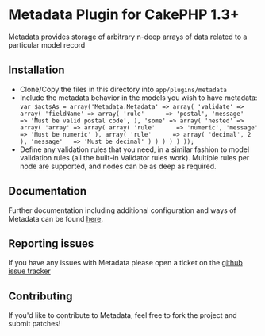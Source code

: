 # Metadata Plugin for CakePHP 1.3+

Metadata provides storage of arbitrary n-deep arrays of data related to a particular model record

## Installation

* Clone/Copy the files in this directory into `app/plugins/metadata`
* Include the metadata behavior in the models you wish to have metadata:
	`var $actsAs = array('Metadata.Metadata' => array(
		'validate' => array(
			'fieldName'	=> array(
				'rule'		=> 'postal',
				'message'	=> 'Must be valid postal code',
			),
			'some' => array(
				'nested' => array(
					'array'	=> array(
						array(
							'rule'		=> 'numeric',
							'message'	=> 'Must be numeric'
						),
						array(
							'rule'		=> array(
								'decimal',
								2
							),
							'message'	=> 'Must be decimal'
						)
					)
				)
			)
		)
	));`
* Define any validation rules that you need, in a similar fashion to model validation rules (all the built-in Validator rules work).  Multiple rules per node are supported, and nodes can be as deep as required.

## Documentation

Further documentation including additional configuration and ways of Metadata can be found [here](http://jmcneese.github.com/metadata).

## Reporting issues

If you have any issues with Metadata please open a ticket on the [github issue tracker](http://github.com/jmcneese/metadata/issues)

## Contributing

If you'd like to contribute to Metadata, feel free to fork the project and submit patches!